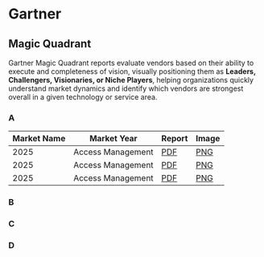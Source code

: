 # Gartner

## Magic Quadrant

Gartner Magic Quadrant reports evaluate vendors based on their ability to execute and completeness of vision, visually positioning them as **Leaders, Challengers, Visionaries, or Niche Players**, helping organizations quickly understand market dynamics and identify which vendors are strongest overall in a given technology or service area.

### A

| Market Name | Market Year       | Report                              | Image                               |
| ----------- | ----------------- | ----------------------------------- | ----------------------------------- |
| 2025        | Access Management | [PDF](../magic-quadrant/2024/a.png) | [PNG](../magic-quadrant/2024/a.png) |
| 2025        | Access Management | [PDF](../magic-quadrant/2024/a.png) | [PNG](../magic-quadrant/2024/a.png) |
| 2025        | Access Management | [PDF](../magic-quadrant/2024/a.png) | [PNG](../magic-quadrant/2024/a.png) |

### B

### C

### D
